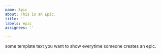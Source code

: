 ```yaml
---
name: Epic
about: This is an Epic.
title: ''
labels: epic
assignees: ''

---
```


some template text you want to show everytime someone creates an epic.
